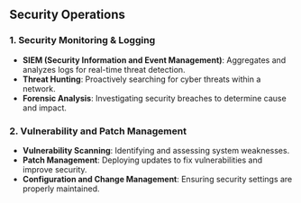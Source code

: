 
## **Security Operations**
### **1. Security Monitoring & Logging**
- **SIEM (Security Information and Event Management)**: Aggregates and analyzes logs for real-time threat detection.
- **Threat Hunting**: Proactively searching for cyber threats within a network.
- **Forensic Analysis**: Investigating security breaches to determine cause and impact.

### **2. Vulnerability and Patch Management**
- **Vulnerability Scanning**: Identifying and assessing system weaknesses.
- **Patch Management**: Deploying updates to fix vulnerabilities and improve security.
- **Configuration and Change Management**: Ensuring security settings are properly maintained.
